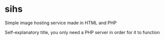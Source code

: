 # sihs
Simple image hosting service made in HTML and PHP

Self-explanatory title, you only need a PHP server in order for it to function

